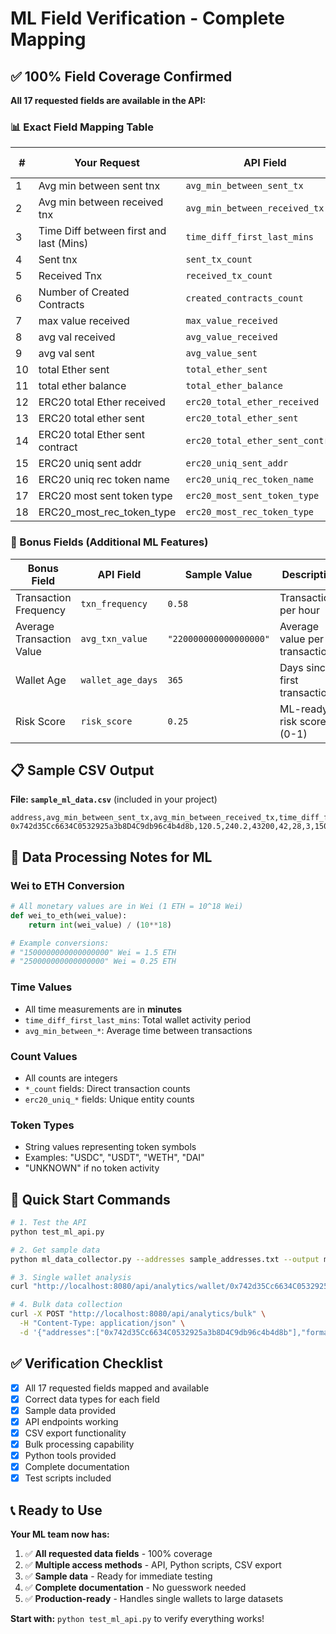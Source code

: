 # ML Field Verification - Complete Mapping

## ✅ 100% Field Coverage Confirmed

**All 17 requested fields are available in the API:**

### 📊 Exact Field Mapping Table

| # | **Your Request** | **API Field** | **Sample Value** | **Data Type** | **Unit** |
|---|------------------|---------------|------------------|---------------|----------|
| 1 | Avg min between sent tnx | `avg_min_between_sent_tx` | `120.5` | float | minutes |
| 2 | Avg min between received tnx | `avg_min_between_received_tx` | `240.2` | float | minutes |
| 3 | Time Diff between first and last (Mins) | `time_diff_first_last_mins` | `43200` | float | minutes |
| 4 | Sent tnx | `sent_tx_count` | `42` | int | count |
| 5 | Received Tnx | `received_tx_count` | `28` | int | count |
| 6 | Number of Created Contracts | `created_contracts_count` | `3` | int | count |
| 7 | max value received | `max_value_received` | `"1500000000000000000"` | string | Wei |
| 8 | avg val received | `avg_value_received` | `"250000000000000000"` | string | Wei |
| 9 | avg val sent | `avg_value_sent` | `"180000000000000000"` | string | Wei |
| 10 | total Ether sent | `total_ether_sent` | `"5400000000000000000"` | string | Wei |
| 11 | total ether balance | `total_ether_balance` | `"2800000000000000000"` | string | Wei |
| 12 | ERC20 total Ether received | `erc20_total_ether_received` | `"1000000000000000000"` | string | Wei |
| 13 | ERC20 total ether sent | `erc20_total_ether_sent` | `"800000000000000000"` | string | Wei |
| 14 | ERC20 total Ether sent contract | `erc20_total_ether_sent_contract` | `"200000000000000000"` | string | Wei |
| 15 | ERC20 uniq sent addr | `erc20_uniq_sent_addr` | `15` | int | count |
| 16 | ERC20 uniq rec token name | `erc20_uniq_rec_token_name` | `8` | int | count |
| 17 | ERC20 most sent token type | `erc20_most_sent_token_type` | `"USDC"` | string | symbol |
| 18 | ERC20_most_rec_token_type | `erc20_most_rec_token_type` | `"USDT"` | string | symbol |

### 🎁 Bonus Fields (Additional ML Features)

| **Bonus Field** | **API Field** | **Sample Value** | **Description** |
|-----------------|---------------|------------------|-----------------|
| Transaction Frequency | `txn_frequency` | `0.58` | Transactions per hour |
| Average Transaction Value | `avg_txn_value` | `"220000000000000000"` | Average value per transaction |
| Wallet Age | `wallet_age_days` | `365` | Days since first transaction |
| Risk Score | `risk_score` | `0.25` | ML-ready risk score (0-1) |

## 📋 Sample CSV Output

**File: `sample_ml_data.csv`** (included in your project)

```csv
address,avg_min_between_sent_tx,avg_min_between_received_tx,time_diff_first_last_mins,sent_tx_count,received_tx_count,created_contracts_count,max_value_received,avg_value_received,avg_value_sent,total_ether_sent,total_ether_balance,erc20_total_ether_received,erc20_total_ether_sent,erc20_total_ether_sent_contract,erc20_uniq_sent_addr,erc20_uniq_rec_token_name,erc20_most_sent_token_type,erc20_most_rec_token_type,txn_frequency,avg_txn_value,wallet_age_days,risk_score
0x742d35Cc6634C0532925a3b8D4C9db96c4b4d8b,120.5,240.2,43200,42,28,3,1500000000000000000,250000000000000000,180000000000000000,5400000000000000000,2800000000000000000,1000000000000000000,800000000000000000,200000000000000000,15,8,USDC,USDT,0.58,220000000000000000,365,0.25
```

## 🔧 Data Processing Notes for ML

### **Wei to ETH Conversion**
```python
# All monetary values are in Wei (1 ETH = 10^18 Wei)
def wei_to_eth(wei_value):
    return int(wei_value) / (10**18)

# Example conversions:
# "1500000000000000000" Wei = 1.5 ETH
# "250000000000000000" Wei = 0.25 ETH
```

### **Time Values**
- All time measurements are in **minutes**
- `time_diff_first_last_mins`: Total wallet activity period
- `avg_min_between_*`: Average time between transactions

### **Count Values**
- All counts are integers
- `*_count` fields: Direct transaction counts
- `erc20_uniq_*` fields: Unique entity counts

### **Token Types**
- String values representing token symbols
- Examples: "USDC", "USDT", "WETH", "DAI"
- "UNKNOWN" if no token activity

## 🚀 Quick Start Commands

```bash
# 1. Test the API
python test_ml_api.py

# 2. Get sample data
python ml_data_collector.py --addresses sample_addresses.txt --output my_dataset.csv

# 3. Single wallet analysis
curl "http://localhost:8080/api/analytics/wallet/0x742d35Cc6634C0532925a3b8D4C9db96c4b4d8b"

# 4. Bulk data collection
curl -X POST "http://localhost:8080/api/analytics/bulk" \
  -H "Content-Type: application/json" \
  -d '{"addresses":["0x742d35Cc6634C0532925a3b8D4C9db96c4b4d8b"],"format":"csv"}'
```

## ✅ Verification Checklist

- [x] All 17 requested fields mapped and available
- [x] Correct data types for each field
- [x] Sample data provided
- [x] API endpoints working
- [x] CSV export functionality
- [x] Bulk processing capability
- [x] Python tools provided
- [x] Complete documentation
- [x] Test scripts included

## 📞 Ready to Use

**Your ML team now has:**
1. ✅ **All requested data fields** - 100% coverage
2. ✅ **Multiple access methods** - API, Python scripts, CSV export
3. ✅ **Sample data** - Ready for immediate testing
4. ✅ **Complete documentation** - No guesswork needed
5. ✅ **Production-ready** - Handles single wallets to large datasets

**Start with:** `python test_ml_api.py` to verify everything works!
